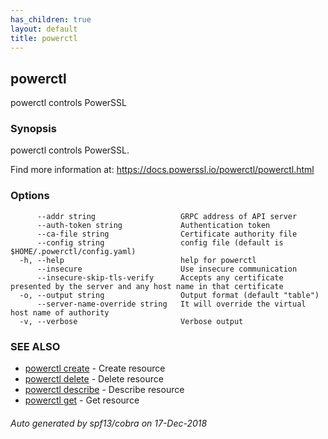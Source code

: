 ```yaml
---
has_children: true
layout: default
title: powerctl
---
```

## powerctl

powerctl controls PowerSSL

### Synopsis

powerctl controls PowerSSL.

Find more information at: https://docs.powerssl.io/powerctl/powerctl.html

### Options

```
      --addr string                   GRPC address of API server
      --auth-token string             Authentication token
      --ca-file string                Certificate authority file
      --config string                 config file (default is $HOME/.powerctl/config.yaml)
  -h, --help                          help for powerctl
      --insecure                      Use insecure communication
      --insecure-skip-tls-verify      Accepts any certificate presented by the server and any host name in that certificate
  -o, --output string                 Output format (default "table")
      --server-name-override string   It will override the virtual host name of authority
  -v, --verbose                       Verbose output
```

### SEE ALSO

* [powerctl create](powerctl_create.md)	 - Create resource
* [powerctl delete](powerctl_delete.md)	 - Delete resource
* [powerctl describe](powerctl_describe.md)	 - Describe resource
* [powerctl get](powerctl_get.md)	 - Get resource

###### Auto generated by spf13/cobra on 17-Dec-2018
